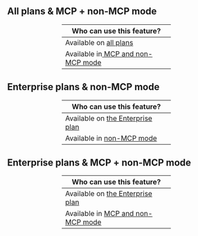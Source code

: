 
## All plans & MCP + non-MCP mode

<table style="width: 50%;margin-left:auto;margin-right:auto;">
	<thead>
		<tr>
			<th dir="ltr">
				<div style="text-align: center;">Who can use this feature?</div>
			</th>
		</tr>
	</thead>
	<tbody>
		<tr>
			<td dir="ltr">
				<div>Available on <a href="https://lxpportal.freshdesk.com/en/support/solutions/articles/151000028226" rel="noreferrer" target="_blank">all plans</a></div>
			</td>
		</tr>
		<tr>
			<td dir="ltr">
				<div>Available in<a dir="ltr" href="https://lxpportal.freshdesk.com/en/support/solutions/articles/151000029291">&nbsp;MCP and non-MCP mode</a></div>
			</td>
		</tr>
	</tbody>
</table>


## Enterprise plans & non-MCP mode

<table style="width: 50%;margin-left:auto;margin-right:auto;">
	<thead>
		<tr>
			<th dir="ltr">
				<div style="text-align: center;">Who can use this feature?</div>
			</th>
		</tr>
	</thead>
	<tbody>
		<tr>
			<td dir="ltr">
				<div>Available on <a href="https://lxpportal.freshdesk.com/support/solutions/articles/151000028226-leapxpert-packaging-and-pricing#Enterprise" rel="noreferrer" target="_blank">the Enterprise plan</a></div>
			</td>
		</tr>
		<tr>
			<td dir="ltr">
				<div>Available in <a dir="ltr" href="https://lxpportal.freshdesk.com/en/support/solutions/articles/151000029291">non-MCP mode</a></div>
			</td>
		</tr>
	</tbody>
</table>

## Enterprise plans & MCP + non-MCP mode

<table style="width: 50%;margin-left:auto;margin-right:auto;">
	<thead>
		<tr>
			<th dir="ltr">
				<div style="text-align: center;">Who can use this feature?</div>
			</th>
		</tr>
	</thead>
	<tbody>
		<tr>
			<td dir="ltr">
				<div>Available on <a href="https://lxpportal.freshdesk.com/support/solutions/articles/151000028226-leapxpert-packaging-and-pricing#Enterprise" rel="noreferrer" target="_blank">the Enterprise plan</a></div>
			</td>
		</tr>
		<tr>
			<td dir="ltr">
				<div>Available in <a dir="ltr" href="https://lxpportal.freshdesk.com/en/support/solutions/articles/151000029291">MCP and non-MCP mode</a></div>
			</td>
		</tr>
	</tbody>
</table>